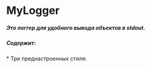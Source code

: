 MyLogger
=======


<h5>Это логгер для удобного вывода объектов в stdout.</h5>

<h5>Содержит:</h5>
 * Три преднастроенных стиля:

